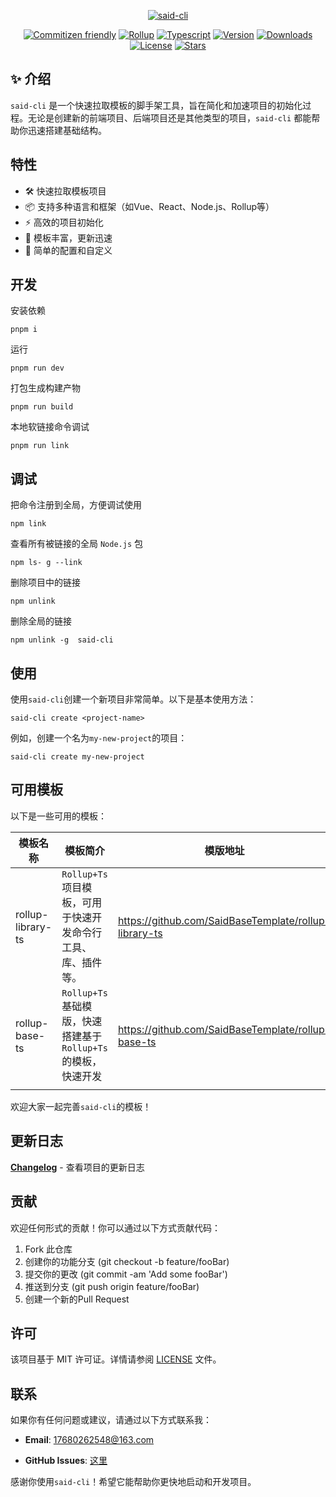 
<p align="center"><a href="https://github.com/guizimo/said-cli" target="_blank" rel="said-cli"><img src="https://guizimo.oss-cn-shanghai.aliyuncs.com/img/said.png" alt="said-cli" /></a></p>


<div align="center">

[![Commitizen friendly](https://img.shields.io/badge/commitizen-friendly-brightgreen.svg)](http://commitizen.github.io/cz-cli/)
[![Rollup](https://img.shields.io/badge/Packing-Rollup-FF3333.svg)](https://github.com/guizimo/said-cli)
[![Typescript](https://img.shields.io/badge/Language-Typescript-3078C6.svg)](https://github.com/guizimo/said-cli)
[![Version](https://img.shields.io/npm/v/said-cli.svg?sanitize=true)](https://www.npmjs.com/package/said-cli)
[![Downloads](https://img.shields.io/npm/dm/said-cli.svg?sanitize=true)](https://www.npmjs.com/package/said-cli)
[![License](https://img.shields.io/github/license/guizimo/said-cli)](https://github.com/guizimo/said-cli/blob/main/LICENSE)
[![Stars](https://img.shields.io/github/stars/guizimo/said-cli)](https://github.com/guizimo/said-cli)

</div>


## ✨ 介绍

`said-cli` 是一个快速拉取模板的脚手架工具，旨在简化和加速项目的初始化过程。无论是创建新的前端项目、后端项目还是其他类型的项目，`said-cli` 都能帮助你迅速搭建基础结构。

## 特性

- 🛠️ 快速拉取模板项目
- 📦 支持多种语言和框架（如Vue、React、Node.js、Rollup等）
- ⚡ 高效的项目初始化
- 🔄 模板丰富，更新迅速
- 🔧 简单的配置和自定义

## 开发

安装依赖

```shell
pnpm i
```

运行

```shell
pnpm run dev
```

打包生成构建产物

```shell
pnpm run build
```

本地软链接命令调试

```shell
pnpm run link
```

## 调试

把命令注册到全局，方便调试使用

```shell
npm link
```

查看所有被链接的全局 `Node.js` 包

```shell
npm ls- g --link
```

删除项目中的链接

```shell
npm unlink
```

删除全局的链接

```shell
npm unlink -g  said-cli
```

## 使用

使用`said-cli`创建一个新项目非常简单。以下是基本使用方法：

```
said-cli create <project-name>
```

例如，创建一个名为`my-new-project`的项目：

```
said-cli create my-new-project
```

## 可用模板

以下是一些可用的模板：

| 模板名称          | 模板简介                                  | 模版地址                                              |
| ----------------- |---------------------------------------| ----------------------------------------------------- |
| rollup-library-ts | `Rollup+Ts`项目模板，可用于快速开发命令行工具、库、插件等。   | https://github.com/SaidBaseTemplate/rollup-library-ts |
| rollup-base-ts    | `Rollup+Ts`基础模版，快速搭建基于`Rollup+Ts`的模板，快速开发 | https://github.com/SaidBaseTemplate/rollup-base-ts    |
|                   |                                       |                                                       |

欢迎大家一起完善`said-cli`的模板！

## 更新日志

[**Changelog**](./CHANGELOG.md) - 查看项目的更新日志

## 贡献

欢迎任何形式的贡献！你可以通过以下方式贡献代码：

1. Fork 此仓库
2. 创建你的功能分支 (git checkout -b feature/fooBar)
3. 提交你的更改 (git commit -am 'Add some fooBar')
4. 推送到分支 (git push origin feature/fooBar)
5. 创建一个新的Pull Request

## 许可

该项目基于 MIT 许可证。详情请参阅 [LICENSE](https://github.com/guizimo/said-cli/blob/main/LICENSE) 文件。

## 联系

如果你有任何问题或建议，请通过以下方式联系我：

- **Email**:  17680262548@163.com

- **GitHub Issues**: [这里](https://github.com/guizimo/said-cli/issues)



感谢你使用`said-cli`！希望它能帮助你更快地启动和开发项目。





